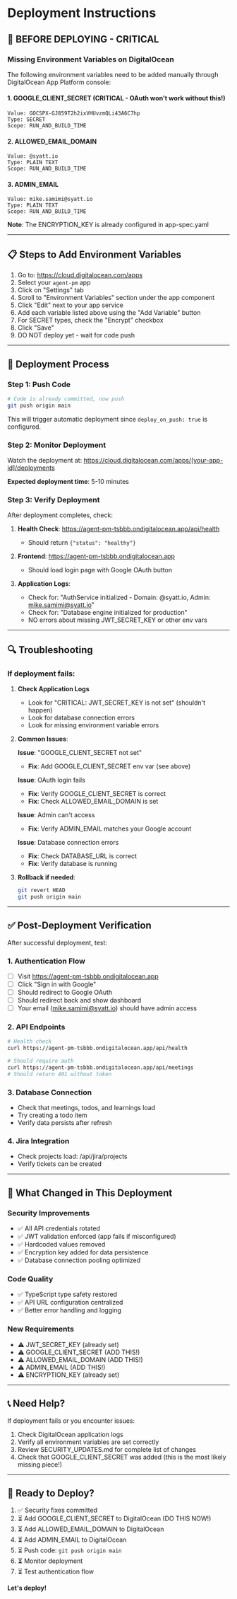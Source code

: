 # Deployment Instructions

## 🚨 BEFORE DEPLOYING - CRITICAL

### Missing Environment Variables on DigitalOcean

The following environment variables need to be added manually through DigitalOcean App Platform console:

#### 1. **GOOGLE_CLIENT_SECRET** (CRITICAL - OAuth won't work without this!)
```
Value: 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
Type: SECRET
Scope: RUN_AND_BUILD_TIME
```

#### 2. **ALLOWED_EMAIL_DOMAIN**
```
Value: @syatt.io
Type: PLAIN TEXT
Scope: RUN_AND_BUILD_TIME
```

#### 3. **ADMIN_EMAIL**
```
Value: mike.samimi@syatt.io
Type: PLAIN TEXT
Scope: RUN_AND_BUILD_TIME
```

**Note**: The ENCRYPTION_KEY is already configured in app-spec.yaml

---

## 📋 Steps to Add Environment Variables

1. Go to: https://cloud.digitalocean.com/apps
2. Select your `agent-pm` app
3. Click on "Settings" tab
4. Scroll to "Environment Variables" section under the app component
5. Click "Edit" next to your app service
6. Add each variable listed above using the "Add Variable" button
7. For SECRET types, check the "Encrypt" checkbox
8. Click "Save"
9. DO NOT deploy yet - wait for code push

---

## 🚀 Deployment Process

### Step 1: Push Code
```bash
# Code is already committed, now push
git push origin main
```

This will trigger automatic deployment since `deploy_on_push: true` is configured.

### Step 2: Monitor Deployment

Watch the deployment at: https://cloud.digitalocean.com/apps/[your-app-id]/deployments

**Expected deployment time**: 5-10 minutes

### Step 3: Verify Deployment

After deployment completes, check:

1. **Health Check**: https://agent-pm-tsbbb.ondigitalocean.app/api/health
   - Should return `{"status": "healthy"}`

2. **Frontend**: https://agent-pm-tsbbb.ondigitalocean.app
   - Should load login page with Google OAuth button

3. **Application Logs**:
   - Check for: "AuthService initialized - Domain: @syatt.io, Admin: mike.samimi@syatt.io"
   - Check for: "Database engine initialized for production"
   - NO errors about missing JWT_SECRET_KEY or other env vars

---

## 🔍 Troubleshooting

### If deployment fails:

1. **Check Application Logs**
   - Look for "CRITICAL: JWT_SECRET_KEY is not set" (shouldn't happen)
   - Look for database connection errors
   - Look for missing environment variable errors

2. **Common Issues**:

   **Issue**: "GOOGLE_CLIENT_SECRET not set"
   - **Fix**: Add GOOGLE_CLIENT_SECRET env var (see above)

   **Issue**: OAuth login fails
   - **Fix**: Verify GOOGLE_CLIENT_SECRET is correct
   - **Fix**: Check ALLOWED_EMAIL_DOMAIN is set

   **Issue**: Admin can't access
   - **Fix**: Verify ADMIN_EMAIL matches your Google account

   **Issue**: Database connection errors
   - **Fix**: Check DATABASE_URL is correct
   - **Fix**: Verify database is running

3. **Rollback if needed**:
   ```bash
   git revert HEAD
   git push origin main
   ```

---

## ✅ Post-Deployment Verification

After successful deployment, test:

### 1. Authentication Flow
- [ ] Visit https://agent-pm-tsbbb.ondigitalocean.app
- [ ] Click "Sign in with Google"
- [ ] Should redirect to Google OAuth
- [ ] Should redirect back and show dashboard
- [ ] Your email (mike.samimi@syatt.io) should have admin access

### 2. API Endpoints
```bash
# Health check
curl https://agent-pm-tsbbb.ondigitalocean.app/api/health

# Should require auth
curl https://agent-pm-tsbbb.ondigitalocean.app/api/meetings
# Should return 401 without token
```

### 3. Database Connection
- Check that meetings, todos, and learnings load
- Try creating a todo item
- Verify data persists after refresh

### 4. Jira Integration
- Check projects load: /api/jira/projects
- Verify tickets can be created

---

## 🎯 What Changed in This Deployment

### Security Improvements
- ✅ All API credentials rotated
- ✅ JWT validation enforced (app fails if misconfigured)
- ✅ Hardcoded values removed
- ✅ Encryption key added for data persistence
- ✅ Database connection pooling optimized

### Code Quality
- ✅ TypeScript type safety restored
- ✅ API URL configuration centralized
- ✅ Better error handling and logging

### New Requirements
- ⚠️ JWT_SECRET_KEY (already set)
- ⚠️ GOOGLE_CLIENT_SECRET (ADD THIS!)
- ⚠️ ALLOWED_EMAIL_DOMAIN (ADD THIS!)
- ⚠️ ADMIN_EMAIL (ADD THIS!)
- ⚠️ ENCRYPTION_KEY (already set)

---

## 📞 Need Help?

If deployment fails or you encounter issues:

1. Check DigitalOcean application logs
2. Verify all environment variables are set correctly
3. Review SECURITY_UPDATES.md for complete list of changes
4. Check that GOOGLE_CLIENT_SECRET was added (this is the most likely missing piece!)

---

## 🚦 Ready to Deploy?

1. ✅ Security fixes committed
2. ⏳ Add GOOGLE_CLIENT_SECRET to DigitalOcean (DO THIS NOW!)
3. ⏳ Add ALLOWED_EMAIL_DOMAIN to DigitalOcean
4. ⏳ Add ADMIN_EMAIL to DigitalOcean
5. ⏳ Push code: `git push origin main`
6. ⏳ Monitor deployment
7. ⏳ Test authentication flow

**Let's deploy!**